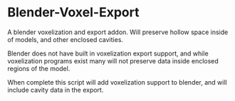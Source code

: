 Blender-Voxel-Export
====================

A blender voxelization and export addon. 
Will preserve hollow space inside of models, and other enclosed cavities.

Blender does not have built in voxelization export support, and while voxelization programs
exist many will not preserve data inside enclosed regions of the model.

When complete this script will add voxelization support to blender, and will include cavity data in the export.
